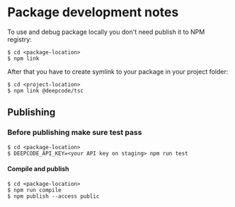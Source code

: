 # Package development notes

To use and debug package locally you don't need publish it to NPM registry:
```shell script
$ cd <package-location>
$ npm link
```

After that you have to create symlink to your package in your project folder:
```shell script
$ cd <project-location>
$ npm link @deepcode/tsc
```

## Publishing

### Before publishing make sure test pass

```shell script
$ cd <package-location>
$ DEEPCODE_API_KEY=<your API key on staging> npm run test
```

#### Compile and publish

```shell script
$ cd <package-location>
$ npm run compile
$ npm publish --access public
```
